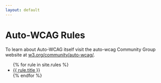 ```yaml
---
layout: default
---
```

# Auto-WCAG Rules

To learn about Auto-WCAG itself visit the auto-wcag Community Group website at [w3.org/community/auto-wcag/](https://www.w3.org/community/auto-wcag/).

<ul>
  {% for rule in site.rules %}
	<li><a href="{{ rule.url }}">
	    {{ rule.title }}
	</a></li>
  {% endfor %}
</ul>